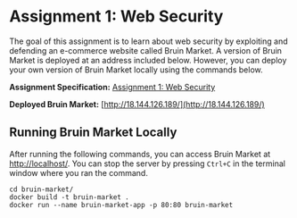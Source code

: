 # Assignment 1: Web Security
The goal of this assignment is to learn about web security by exploiting and defending an e-commerce website called Bruin Market. A version of Bruin Market is deployed at an address included below. However, you can deploy your own version of Bruin Market locally using the commands below.

**Assignment Specification:** [Assignment 1: Web Security](https://docs.google.com/document/d/15IpJWkzhDvLdr5GYnrLMqEV-ZVO84mIyIry5hj1Shj0/edit?usp=sharing)

**Deployed Bruin Market:** [http://18.144.126.189/](http://18.144.126.189/)

## Running Bruin Market Locally
After running the following commands, you can access Bruin Market at [http://localhost/](http://localhost). You can stop the server by pressing `Ctrl+C` in the terminal window where you ran the command.

```
cd bruin-market/
docker build -t bruin-market .
docker run --name bruin-market-app -p 80:80 bruin-market
```